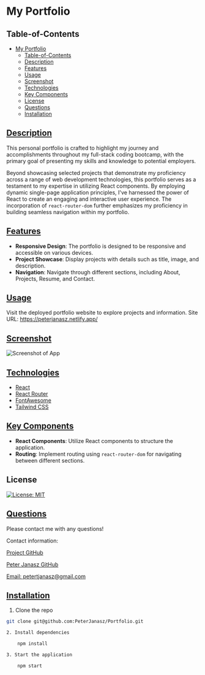 # My Portfolio

## Table-of-Contents

- [My Portfolio](#my-portfolio)
  - [Table-of-Contents](#table-of-contents)
  - [Description](#description)
  - [Features](#features)
  - [Usage](#usage)
  - [Screenshot](#screenshot)
  - [Technologies](#technologies)
  - [Key Components](#key-components)
  - [License](#license)
  - [Questions](#questions)
  - [Installation](#installation)

## [Description](#table-of-contents)

This personal portfolio is crafted to highlight my journey and accomplishments throughout my full-stack coding bootcamp, with the primary goal of presenting my skills and knowledge to potential employers.

Beyond showcasing selected projects that demonstrate my proficiency across a range of web development technologies, this portfolio serves as a testament to my expertise in utilizing React components. By employing dynamic single-page application principles, I've harnessed the power of React to create an engaging and interactive user experience. The incorporation of `react-router-dom` further emphasizes my proficiency in building seamless navigation within my portfolio.

## [Features](#features)

- **Responsive Design**: The portfolio is designed to be responsive and accessible on various devices.
- **Project Showcase**: Display projects with details such as title, image, and description.
- **Navigation**: Navigate through different sections, including About, Projects, Resume, and Contact.

## [Usage](#usage)

Visit the deployed portfolio website to explore projects and information.
Site URL: https://peterjanasz.netlify.app/

## [Screenshot](#table-of-contents)

![Screenshot of App](/public/images/Screenshot%202023-11-15%20at%2012.08.02 PM.png)

## [Technologies](#technologies)

- [React](https://reactjs.org/)
- [React Router](https://reactrouter.com/)
- [FontAwesome](https://fontawesome.com/)
- [Tailwind CSS](https://tailwindcss.com/)

## [Key Components](#key-components)

- **React Components**: Utilize React components to structure the application.
- **Routing**: Implement routing using `react-router-dom` for navigating between different sections.

## License

[![License: MIT](https://img.shields.io/badge/License-MIT-yellow.svg)](https://opensource.org/licenses/MIT)

## [Questions](#table-of-contents)

Please contact me with any questions!

Contact information:

[Project GitHub](https://github.com/PeterJanasz/Portfolio)

[Peter Janasz GitHub](https://github.com/PeterJanasz)

[Email: petertjanasz@gmail.com](mailto:petertjanasz@gmail.com)

## [Installation](#table-of-contents)

1. Clone the repo
```bash
git clone git@github.com:PeterJanasz/Portfolio.git

2. Install dependencies

    npm install

3. Start the application

    npm start

